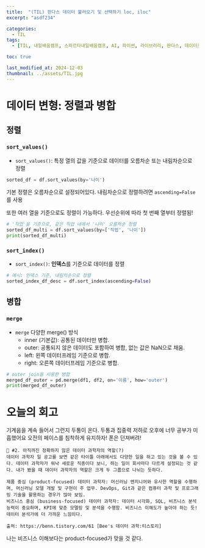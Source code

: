 ```yaml
---
title:  "(TIL) 판다스 데이터 불러오기 및 선택하기 loc, iloc"
excerpt: "asdf234"

categories:
  - TIL
tags:
  - [TIL, 내일배움캠프, 스파르타내일배움캠프, AI, 파이썬, 라이브러리, 판다스, 데이터프레임]

toc: true

last_modified_at: 2024-12-03
thumbnail: ../assets/TIL.jpg
---
```


# 데이터 변형: 정렬과 병합
## 정렬
### `sort_values()`
- `sort_values()`: 특정 열의 값을 기준으로 데이터를 오름차순 또는 내림차순으로 정렬
```py
sorted_df = df.sort_values(by='나이')
```
기본 정렬은 오름차순으로 설정되어있다. 내림차순으로 정렬하려면 `ascending=False`를 사용

또한 여러 열을 기준으로도 정렬이 가능하다. 우선순위에 따라 첫 번째 열부터 정렬됨!
```py
# '직업'을 기준으로, 같은 직업 내에서 '나이' 오름차순 정렬
sorted_df_multi = df.sort_values(by=['직업', '나이'])
print(sorted_df_multi)
```

### `sort_index()`
- `sort_index()`: **인덱스**를 기준으로 데이터를 정렬
```py
# 예시: 인덱스 기준, 내림차순으로 정렬
sorted_index_df_desc = df.sort_index(ascending=False)
```
## 병합
### `merge`
- `merge`
  다양한 merge() 방식
  - inner (기본값): 공통된 데이터만 병합.
  - outer: 공통되지 않은 데이터도 포함하여 병합, 없는 값은 NaN으로 채움.
  - left: 왼쪽 데이터프레임 기준으로 병합.
  - right: 오른쪽 데이터프레임 기준으로 병합.
```py
# outer join을 사용한 병합
merged_df_outer = pd.merge(df1, df2, on='이름', how='outer')
print(merged_df_outer)
```

# 오늘의 회고
기계음을 계속 들어서 그런지 두통이 온다. 두통과 집중력 저하로 오후에 너무 공부가 미흡했어요
오전의 페이스를 침착하게 유지하자! 폰은 던져버려!

```
💭 #2. 아직까진 정확하지 않은 데이터 과학자의 역할(?)
데이터 과학자 일 공고를 보면 같은 타이틀 아래에서도 다양한 일을 하고 있는 것을 볼 수 있다. 데이터 과학자가 워낙 새로운 직종이다 보니, 하는 일이 회사마다 다르게 설정되는 것 같다. 내가 봤을 때 데이터 과학자의 역할은 크게 두 그룹으로 나뉘는 듯하다.

제품 중심 (product-focused) 데이터 과학자: 머신러닝 엔지니어와 유사한 역할을 수행하며, 머신러닝 모델 개발 및 구현이 주 업무. DevOps, Git과 같은 컴퓨터 과학 및 프로그래밍 기술을 활용하는 경우가 많아 보임.
비즈니스 중심 (business-focused) 데이터 과학자: 데이터 시각화, SQL, 비즈니스 분석 능력이 중요하며, KPI에 맞춘 모델링 및 분석을 수행함. 비즈니스 이해도가 높아야 하는 듯! 데이터 분석가에 더 가까운 느낌이다.

출처: https://benn.tistory.com/61 [Bee's 데이터 과학:티스토리]
```
나는 비즈니스 이해보다는 product-focused가 맞을 것 같다.